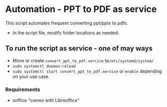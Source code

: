 # Automation - PPT to PDF as service
This script automates frequent converting ppt/pptx to pdfs.
- In the script file, modify folder locations as needed.

## To run the script as service - one of may ways
- Move or create `convert_ppt_to_pdf.sercice` to`/etc/systemd/system/` 
- `sudo systemctl daemon-reload`
- `sudo systemctl start convert_ppt_to_pdf.service` or `enable` depending on your use case.

### Requirements
- soffice "comes with Libreoffice"
